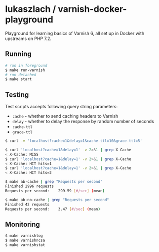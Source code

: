 # lukaszlach / varnish-docker-playground

Playground for learning basics of Varnish 6, all set up in Docker with upstreams on PHP 7.2.

## Running

```bash
# run in foreground
$ make run-varnish
# run detached
$ make start
```

## Testing

Test scripts accepts following query string parameters:

* `cache` - whether to send caching headers to Varnish
* `delay` - whether to delay the response by random number of seconds
* `cache-ttl`
* `grace-ttl`

```bash
$ curl -v 'localhost?cache=1&delay=1&cache-ttl=10&grace-ttl=5'
```

```bash
$ curl 'localhost?cache=1&delay=1' -v 2>&1 | grep X-Cache
< X-Cache: MISS
$ curl 'localhost?cache=1&delay=1' -v 2>&1 | grep X-Cache
< X-Cache: HIT hits=1
$ curl 'localhost?cache=1&delay=1' -v 2>&1 | grep X-Cache
< X-Cache: HIT hits=2
```

```bash
$ make ab-cache | grep "Requests per second"
Finished 2996 requests
Requests per second:    299.59 [#/sec] (mean)

$ make ab-no-cache | grep "Requests per second"
Finished 42 requests
Requests per second:    3.47 [#/sec] (mean)
```

## Monitoring

```bash
$ make varnishlog
$ make varnishncsa
$ make varnishstat
```
